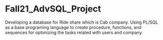 # Fall21_AdvSQL_Project
Developing a database for Ride share which is Cab company. Using PL/SQL as a base programing language to create procedure, functions, and sequences for optimizing the tasks related with users and company.
